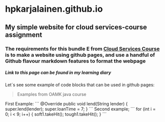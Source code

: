 # hpkarjalainen.github.io
## My simple website for cloud services-course assignment
### The requirements for this bundle E from [Cloud Services Course](https://tl.oamk.fi/cloudservices/) is to make a website using github pages, and use a handful of Github flavour markdown features to format the webpage

##### ***Link to this page can be found in my learning diary***

Let´s see some example of code blocks that can be used in github pages:

>Examples from OAMK java course


First Example:
´´´
@Override
    public void lend(String lender) {
        super.lend(lender);
        super.loanTime = 7;
    }
´´´
Second example;
´´´
for (int i = 0; i < 9; i++) {
            soft1.takeHit();
            tough1.takeHit();
        }
´´´

